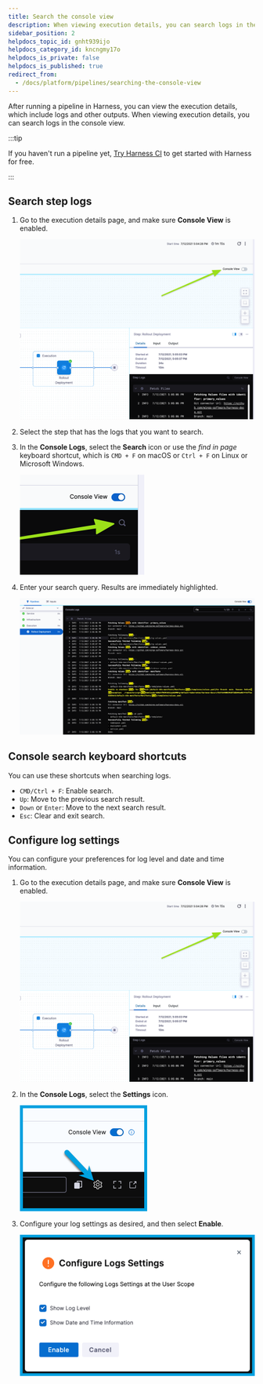 ```yaml
---
title: Search the console view
description: When viewing execution details, you can search logs in the console view.
sidebar_position: 2
helpdocs_topic_id: gnht939ijo
helpdocs_category_id: kncngmy17o
helpdocs_is_private: false
helpdocs_is_published: true
redirect_from:
  - /docs/platform/pipelines/searching-the-console-view
---
```


After running a pipeline in Harness, you can view the execution details, which include logs and other outputs. When viewing execution details, you can search logs in the console view.

:::tip

If you haven't run a pipeline yet, [Try Harness CI](/docs/continuous-integration/get-started/tutorials) to get started with Harness for free.

:::

## Search step logs

1. Go to the execution details page, and make sure **Console View** is enabled.

   ![](../static/searching-the-console-view-41.png)

2. Select the step that has the logs that you want to search.
3. In the **Console Logs**, select the **Search** icon or use the *find in page* keyboard shortcut, which is `CMD + F` on macOS or `Ctrl + F` on Linux or Microsoft Windows.

   ![](../static/searching-the-console-view-42.png)

4. Enter your search query. Results are immediately highlighted.

   ![](../static/searching-the-console-view-43.png)

## Console search keyboard shortcuts

You can use these shortcuts when searching logs.

* `CMD/Ctrl + F`: Enable search.
* `Up`: Move to the previous search result.
* `Down` or `Enter`: Move to the next search result.
* `Esc`: Clear and exit search.

## Configure log settings

You can configure your preferences for log level and date and time information.

1. Go to the execution details page, and make sure **Console View** is enabled.

   ![](../static/searching-the-console-view-41.png)

2. In the **Console Logs**, select the **Settings** icon.

   ![](../static/console-view-preferences1.png)

3. Configure your log settings as desired, and then select **Enable**.

   ![](../static/console-view-preferences2.png)
